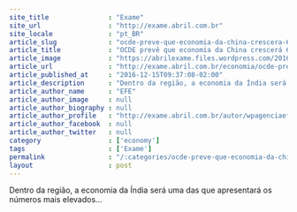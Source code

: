 ```yaml
---
site_title               : "Exame"
site_url                 : "http://exame.abril.com.br"
site_locale              : "pt_BR"
article_slug             : "ocde-preve-que-economia-da-china-crescera-6-entre-2017-e-2021"
article_title            : "OCDE prevê que economia da China crescerá 6% entre 2017 e 2021"
article_image            : "https://abrilexame.files.wordpress.com/2016/09/size_960_16_9_cedulas-de-yuan5.jpg?quality=70&strip=all&w=960"
article_url              : "http://exame.abril.com.br/economia/ocde-preve-que-economia-da-china-crescera-6-entre-2017-e-2021/"
article_published_at     : "2016-12-15T09:37:08-02:00"
article_description      : "Dentro da região, a economia da Índia será uma das que apresentará os números mais elevados..."
article_author_name      : "EFE"
article_author_image     : null
article_author_biography : null
article_author_profile   : "http://exame.abril.com.br/autor/wpagenciaefe/"
article_author_facebook  : null
article_author_twitter   : null
category                 : ['economy']
tags                     : ['Exame']
permalink                : "/:categories/ocde-preve-que-economia-da-china-crescera-6-entre-2017-e-2021/"
layout                   : post
---
```


Dentro da região, a economia da Índia será uma das que apresentará os números mais elevados...
